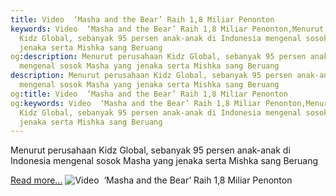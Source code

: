 ```yaml
---
title: Video  ‘Masha and the Bear’ Raih 1,8 Miliar Penonton
keywords: Video  ‘Masha and the Bear’ Raih 1,8 Miliar Penonton,Menurut perusahaan
  Kidz Global, sebanyak 95 persen anak-anak di Indonesia mengenal sosok Masha yang
  jenaka serta Mishka sang Beruang
og:description: Menurut perusahaan Kidz Global, sebanyak 95 persen anak-anak di Indonesia
  mengenal sosok Masha yang jenaka serta Mishka sang Beruang
description: Menurut perusahaan Kidz Global, sebanyak 95 persen anak-anak di Indonesia
  mengenal sosok Masha yang jenaka serta Mishka sang Beruang
og:title: Video  ‘Masha and the Bear’ Raih 1,8 Miliar Penonton
og:keywords: Video  ‘Masha and the Bear’ Raih 1,8 Miliar Penonton,Menurut perusahaan
  Kidz Global, sebanyak 95 persen anak-anak di Indonesia mengenal sosok Masha yang
  jenaka serta Mishka sang Beruang
---
```


Menurut perusahaan Kidz Global, sebanyak 95 persen anak-anak di Indonesia mengenal sosok Masha yang jenaka serta Mishka sang Beruang

[Read more...](https://www.sportourism.id/post/5834/video- ‘masha-and-the-bear’-raih-1-8-miliar-penonton "Video  ‘Masha and the Bear’ Raih 1,8 Miliar Penonton")
![Video  ‘Masha and the Bear’ Raih 1,8 Miliar Penonton](https://services.sportourism.id/fileload/mashajpg-PjUg.jpg "Video  ‘Masha and the Bear’ Raih 1,8 Miliar Penonton")